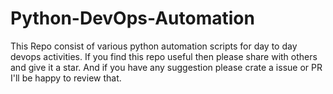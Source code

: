 # Python-DevOps-Automation

This Repo consist of various python automation scripts for day to day devops activities.
If you find this repo useful then please share with others and give it a star.
And if you have any suggestion please crate a issue or PR I'll be happy to review that.
